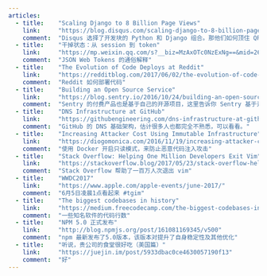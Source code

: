 ```yaml
---
articles:
  - title:    "Scaling Django to 8 Billion Page Views"
    link:     "https://blog.disqus.com/scaling-django-to-8-billion-page-views"
    comment:  "Disqus 选择了开发块的 Python 和 Django 组合。那他们如何顶住 QPS4500的流量呢？答案是 Varnish。让人联想起某个切换成 Go 的国内公司。"
  - title:    "干掉状态：从 session 到 token"
    link:     "https://mp.weixin.qq.com/s?__biz=MzAxOTc0NzExNg==&mid=2665513566&idx=1&sn=a2688cadbe9c8042ff1abbdf04a8bd5e&chksm=80d67a1db7a1f30b28b93ed2ab29edfbf982b780433e4bfd178e3cc52cb1f9100cc8f923db4f#rd"
    comment:  "JSON Web Tokens 的通俗解释"
  - title:    "The Evolution of Code Deploys at Reddit"
    link:     "https://redditblog.com/2017/06/02/the-evolution-of-code-deploys-at-reddit/"
    comment:  "Reddit 如何部署代码"
  - title:    "Building an Open Source Service"
    link:     "https://blog.sentry.io/2016/10/24/building-an-open-source-service"
    comment:  "Sentry 的付费产品也是基于自己的开源项目，这里告诉你 Sentry 基于开源生意的奥秘"
  - title:    "DNS Infrastructure at GitHub"
    link:     "https://githubengineering.com/dns-infrastructure-at-github/"
    comment:  "GitHub 的 DNS 基础架构，估计很多人也都完全不熟悉，可以看看。"
  - title:    "Increasing Attacker Cost Using Immutable Infrastructure"
    link:     "https://diogomonica.com/2016/11/19/increasing-attacker-cost-using-immutable-infrastructure/"
    comment:  "使用 Docker 开启只读模式，来防止恶意代码注入攻击"
  - title:    "Stack Overflow: Helping One Million Developers Exit Vim"
    link:     "https://stackoverflow.blog/2017/05/23/stack-overflow-helping-one-million-developers-exit-vim/"
    comment:  "Stack Overflow 帮助了一百万人次退出 vim"
  - title:    "WWDC2017"
    link:     "https://www.apple.com/apple-events/june-2017/"
    comment:  "6月5日凌晨1点看起来 #tgim"
  - title:    "The biggest codebases in history"
    link:     "https://medium.freecodecamp.com/the-biggest-codebases-in-history-a128bb3eea73"
    comment:  "一些知名软件的代码行数"
  - title:    "NPM 5.0 正式发布"
    link:     "http://blog.npmjs.org/post/161081169345/v500"
    comment:  "npm 最新发布了5.0版本，该版本对提升了自身稳定性及其他优化"
  - title:    "听说，贵公司的食堂很好吃（美国篇）"
    link:     "https://juejin.im/post/5933dbac0ce4630057190f13"
    comment:  "好"
---
```

